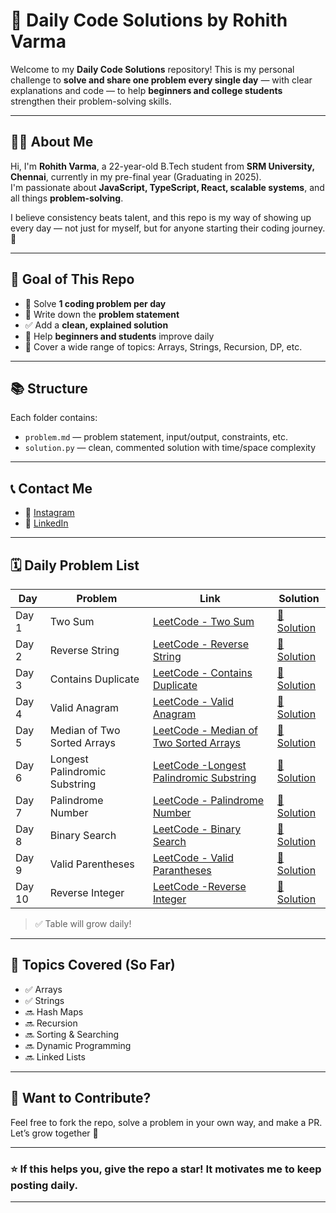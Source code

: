 # 🚀 Daily Code Solutions by Rohith Varma

Welcome to my **Daily Code Solutions** repository! This is my personal challenge to **solve and share one problem every single day** — with clear explanations and code — to help **beginners and college students** strengthen their problem-solving skills.

---

## 🙋‍♂️ About Me

Hi, I'm **Rohith Varma**, a 22-year-old B.Tech student from **SRM University, Chennai**, currently in my pre-final year (Graduating in 2025).  
I'm passionate about **JavaScript, TypeScript, React, scalable systems**, and all things **problem-solving**.  

I believe consistency beats talent, and this repo is my way of showing up every day — not just for myself, but for anyone starting their coding journey. 🚀

---

## 🎯 Goal of This Repo

- 📅 Solve **1 coding problem per day**
- 💬 Write down the **problem statement**
- ✅ Add a **clean, explained solution**
- 🧠 Help **beginners and students** improve daily
- 🔄 Cover a wide range of topics: Arrays, Strings, Recursion, DP, etc.

---

## 📚 Structure

Each folder contains:
- `problem.md` — problem statement, input/output, constraints, etc.
- `solution.py` — clean, commented solution with time/space complexity

---

## 📞 Contact Me

- 📸 [Instagram](https://www.instagram.com/rohith_varma_73/)
- 💼 [LinkedIn](https://www.linkedin.com/in/rohithvarma73/)
---

## 🗓 Daily Problem List

| Day | Problem | Link | Solution |
|--------|---------|------|----------|
| Day 1  | Two Sum | [LeetCode - Two Sum](https://leetcode.com/problems/two-sum/) | [🔗 Solution](./Day01/solution.py) |
| Day 2  | Reverse String | [LeetCode - Reverse String](https://leetcode.com/problems/reverse-string/) | [🔗 Solution](./Day02/solution.py) |
| Day 3  | Contains Duplicate | [LeetCode - Contains Duplicate](https://leetcode.com/problems/contains-duplicate/description/) | [🔗 Solution](./Day03/solution.py) |
| Day 4  | Valid Anagram | [LeetCode - Valid Anagram](https://leetcode.com/problems/valid-anagram/description/) | [🔗 Solution](./Day04/solution.py) |
| Day 5  | Median of Two Sorted Arrays | [LeetCode - Median of Two Sorted Arrays](https://leetcode.com/problems/median-of-two-sorted-arrays/description/) | [🔗 Solution](./Day05/solution.py) |
| Day 6  | Longest Palindromic Substring | [LeetCode -Longest Palindromic Substring](https://leetcode.com/problems/longest-palindromic-substring/description/) | [🔗 Solution](./Day06/solution.py) |
| Day 7  | Palindrome Number | [LeetCode - Palindrome Number](https://leetcode.com/problems/palindrome-number/description/) | [🔗 Solution](./Day07/solution.py) |
| Day 8  | Binary Search | [LeetCode - Binary Search](https://leetcode.com/problems/binary-search/description/) | [🔗 Solution](./Day08/solution.py) |
| Day 9  |Valid Parentheses | [LeetCode - Valid Parantheses](https://leetcode.com/problems/valid-parentheses/description/) | [🔗 Solution](./Day09/solution.py) |
| Day 10 |Reverse Integer| [LeetCode -Reverse Integer](https://leetcode.com/problems/reverse-integer/description/) | [🔗 Solution](./Day10/solution.py) |
> ✅ Table will grow daily!

---

## 🧠 Topics Covered (So Far)

- ✅ Arrays  
- ✅ Strings  
- 🔜 Hash Maps  
- 🔜 Recursion  
- 🔜 Sorting & Searching  
- 🔜 Dynamic Programming  
- 🔜 Linked Lists  

---

## 🔖 Want to Contribute?

Feel free to fork the repo, solve a problem in your own way, and make a PR. Let’s grow together 🚀

---

### ⭐ If this helps you, give the repo a star! It motivates me to keep posting daily.  

---
